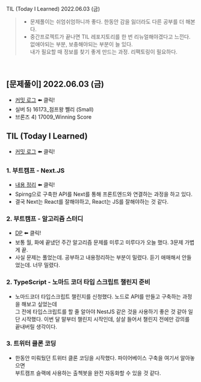 TIL (Today I Learned) 2022.06.03 (금)
> - 문제풀이는 쉬엄쉬엄하니까 좋다. 한동안 감을 잃더라도 다른 공부를 더 해본다.
> - 중간프로젝트가 끝나면 TIL 레포지토리를 한 번 리뉴얼해야겠다고 느낀다. 없애야되는 부분, 보충해야되는 부분이 늘 있다.   
>   내가 필요할 때 정보를 찾기 좋게 만드는 과정. 리팩토링이 필요하다.


<br>

## [문제풀이] 2022.06.03 (금)

- [커밋 로그](https://github.com/soulchicken/AlgorithmSolved/commit/49745d3354359b71b40bebc0c8d570b267339717) ⬅️ 클릭!
- 실버 5) 16173_점프왕 쩰리 (Small)
- 브론즈 4) 17009_Winning Score

## TIL (Today I Learned)

- [커밋 로그](https://github.com/soulchicken/TIL/commit/8db01dca48287b3758d0fef294bda3816d727730) ⬅️ 클릭!

### 1. 부트캠프 - Next.JS
- [내용 정리](https://github.com/soulchicken/TIL/blob/main/BootCamp_PlayData/FrontEnd/220603_01_React%20and%20Next.md) ⬅️ 클릭!
- Spirng으로 구축한 API를 Next를 통해 프론트엔드와 연결하는 과정을 하고 있다.
- 결국 Next는 React를 잘해야하고, React는 JS를 잘해야하는 것 같다.

### 2. 부트캠프 - 알고리즘 스터디
- [DP](https://github.com/soulchicken/TIL/tree/main/BootCamp_PlayData/AlgorithmStudy/7week_DP) ⬅️ 클릭!
- 보통 월, 화에 끝냈던 주간 알고리즘 문제를 미루고 미루다가 오늘 했다. 3문제 가볍게 끝.
- 사실 문제는 풀었는데. 공부하고 내용정리하는 부분이 밀렸다. 듣기 애매해서 안들었는데. 너무 밀렸다.


### 2. TypeScript - 노마드 코더 타입 스크립트 챌린지 준비
- 노마드코더 타입스크립트 챌린지를 신청했다. 노드로 API를 만들고 구축하는 과정을 해보고 싶었는데   
  그 전에 타입스크립트를 할 줄 알아야 NestJS 같은 것을 사용하기 좋은 것 같아 일단 시작했다.
  이번 달 말부터 챌린지 시작인데, 살살 들어서 챌린지 전에만 강의를 끝내버릴 생각이다.

### 3. 트위터 클론 코딩
- 한동안 미뤄뒀던 트위터 클론 코딩을 시작했다. 파이어베이스 구축을 여기서 알아놓으면   
  부트캠프 슬랙에 사용하는 출첵봇을 완전 자동화할 수 있을 것 같다.